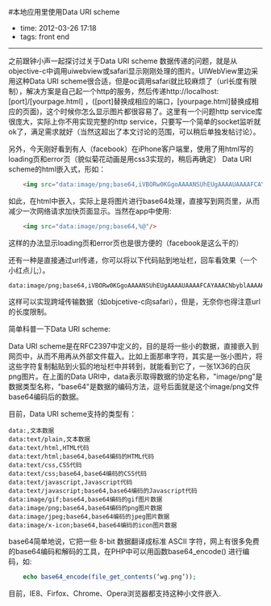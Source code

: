 #本地应用里使用Data URI scheme
 
- time: 2012-03-26 17:18
- tags: front end

---
之前跟钟小声一起探讨过关于Data URI scheme 数据传递的问题，就是从objective-c中调用uiwebview或safari显示刚刚处理的图片。UIWebView里边采用这种Data URI scheme很合适，但是oc调用safari就比较麻烦了（url长度有限制），解决方案是自己起一个http的服务，然后传递http://localhost:[port]/[yourpage.html] ，([port]替换成相应的端口，[yourpage.html]替换成相应的页面)，这个时候你怎么显示图片都很容易了。这里有一个问题http service库很庞大，实际上你不用实现完整的http service，只要写一个简单的socket监听就ok了，满足需求就好（当然这超出了本文讨论的范围，可以稍后单独发帖讨论）。

另外，今天刚好看到有人（facebook）在iPhone客户端里，使用了用html写的loading页和error页（貌似菊花动画是用css3实现的，稍后再确定）
Data URI scheme的html嵌入式，形如：

```html
	<img src="data:image/png;base64,iVBORw0KGgoAAAANSUhEUgAAAAUAAAAFCAYAAACNbyblAAAAHElEQVQI12P4//8/w38GIAXDIBKE0DHxgljNBAAO9TXL0Y4OHwAAAABJRU5ErkJggg=="/>
```

如此，在html中嵌入，实际上是将图片进行base64处理，直接写到网页里，从而减少一次网络请求加快页面显示。当然在app中使用:

```html
	<img src="data:image/png;base64,%@"/>
```

这样的办法显示loading页和error页也是很方便的（facebook是这么干的）

还有一种是直接通过url传递，你可以将以下代码贴到地址栏，回车看效果（一个小红点儿;）。

	data:image/png;base64,iVBORw0KGgoAAAANSUhEUgAAAAUAAAAFCAYAAACNbyblAAAAHElEQVQI12P4//8/w38GIAXDIBKE0DHxgljNBAAO9TXL0Y4OHwAAAABJRU5ErkJggg==

这样可以实现跨域传输数据（如objcetive-c向safari），但是，无奈你也得注意url的长度限制。

简单科普一下Data URI scheme:

Data URI scheme是在RFC2397中定义的，目的是将一些小的数据，直接嵌入到网页中，从而不用再从外部文件载入。比如上面那串字符，其实是一张小图片，将这些字符复制黏贴到火狐的地址栏中并转到，就能看到它了，一张1X36的白灰png图片。在上面的Data URI中，data表示取得数据的协定名称，"image/png"是数据类型名称，"base64"是数据的编码方法，逗号后面就是这个image/png文件base64编码后的数据。

目前，Data URI scheme支持的类型有：

	data:,文本数据
	data:text/plain,文本数据
	data:text/html,HTML代码
	data:text/html;base64,base64编码的HTML代码
	data:text/css,CSS代码
	data:text/css;base64,base64编码的CSS代码
	data:text/javascript,Javascript代码
	data:text/javascript;base64,base64编码的Javascript代码
	data:image/gif;base64,base64编码的gif图片数据
	data:image/png;base64,base64编码的png图片数据
	data:image/jpeg;base64,base64编码的jpeg图片数据
	data:image/x-icon;base64,base64编码的icon图片数据

base64简单地说，它把一些 8-bit 数据翻译成标准 ASCII 字符，网上有很多免费的base64编码和解码的工具，在PHP中可以用函数base64_encode() 进行编码，如:

```php
	echo base64_encode(file_get_contents(‘wg.png’));
```

目前，IE8、Firfox、Chrome、Opera浏览器都支持这种小文件嵌入.